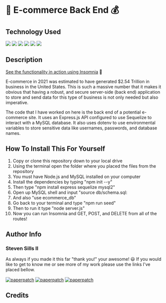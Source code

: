 # 💸 E-commerce Back End 💰

## Technology Used 

<p float="left">
  
  <img src="https://img.shields.io/badge/JavaScript-323330?style=for-the-badge&logo=javascript&logoColor=F7DF1E">
  <img src="https://img.shields.io/badge/GitHub-100000?style=for-the-badge&logo=github&logoColor=white">
  <img src="https://img.shields.io/badge/json-5E5C5C?style=for-the-badge&logo=json&logoColor=white"> 

<img src=" https://img.shields.io/badge/MySQL-005C84?style=for-the-badge&logo=mysql&logoColor=white">
<img src=" https://img.shields.io/badge/Node%20js-339933?style=for-the-badge&logo=nodedotjs&logoColor=white">
<img src="https://img.shields.io/badge/Sequelize-52B0E7?style=for-the-badge&logo=Sequelize&logoColor=white">
</p>

## Description 

[See the functionality in action using Insomnia](https://drive.google.com/file/d/1a2raZDEp0QU8CRyeofVFlahRXffGLhXb/view) 👀

E-commerce in 2021 was estimated to have generated $2.54 Trillion in business in the United States.  This is such a massive number that it makes it obvious that having a robust, and secure server-side (back end) application to store and send data for this type of business is not only needed but also imperative. 

The code that I have worked on here is the back end of a potential e-commerce site.  It uses an Express.js API configured to use Sequelize to interact with a MySQL database. It also uses dotenv to use environmental variables to store sensitive data like usernames, passwords, and database names.


## How To Install This For Yourself
1. Copy or clone this repository down to your local drive
2. Using the terminal open the folder where you placed the files from the repository
3. You must have Node.js and MySQL installed on your computer
4. Install the dependencies by typing "npm init --y"
5. Then type "npm install express sequelize mysql2"
6. Open up MySQL shell and input "source db/schema.sql:
7. And also "use ecommerce_db"
8. Go back to your terminal and type "npm run seed"
9. Then to run it type "node server.js"
10. Now you can run Insomnia and GET, POST, and DELETE from all of the routes!


## Author Info

### Steven Sills II
As always if you made it this far "thank you!" your awesome! 😃  If you would like to get to know me or see more of my work please use the links I've placed bellow. 

<a href="mailto: stevensills2@gmail.com" target="_blank"><img align="center" src="https://img.shields.io/badge/Gmail-D14836?style=for-the-badge&logo=gmail&logoColor=white" alt="paperpatch"/></a>
<a href="https://www.linkedin.com/in/steven-sills-ii-90781b53/" target="_blank"><img align="center" src="https://img.shields.io/badge/LinkedIn-0077B5?style=for-the-badge&logo=linkedin&logoColor=white" alt="paperpatch"/></a>
<a href="https://apixa25.github.io/steven-sills-portfolio/" target="_blank"><img align="center" src="https://img.shields.io/badge/GitHub-100000?style=for-the-badge&logo=github&logoColor=white" alt="paperpatch"/></a>

## Credits
